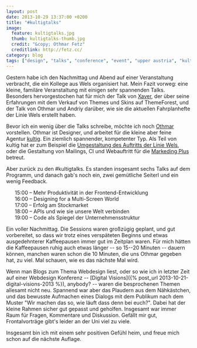 ```yaml
---
layout: post
date: 2013-10-29 13:37:00 +0200
title: "#kultigtalks"
image:
  feature: kultigtalks.jpg
  thumb: kultigtalks-thumb.jpg
  credit: "&copy; Othmar Fetz"
  creditlink: http://fetz.cc/
category: blog
tags: ["design", "talks", "conference", "event", "upper austria", "kultig", "kultigtalks"]
---
```


Gestern habe ich den Nachmittag und Abend auf einer Veranstaltung verbracht, die ein Kollege aus Wels organisiert hat. Mein Fazit vorweg: eine kleine, familäre Veranstaltung mit einigen sehr spannenden Talks. Besonders hervorgestochen hat für mich der Talk von [Xaver](https://twitter.com/revaxarts), der über seine Erfahrungen mit dem Verkauf von Themes und Skins auf ThemeForest, und der Talk von Othmar und Andriy darüber, wie sie die aktuellen Fahrplanhefte der Linie Wels erstellt haben. 

Bevor ich ein wenig über die Talks schreibe, möchte ich noch [Othmar](https://twitter.com/fetz) vorstellen. Othmar ist Designer, und arbeitet für die kleine aber feine Agentur [kultig](http://kultig.at/). Ein ziemlich spannender, kompetenter Typ. Als Teil von kultig hat er zum Beispiel die [Umgestaltung des Auftritts der Linie Wels](http://kultig.at/arbeiten/full-service/linie-wels/), oder die Gestaltung von Mailings, CI und Webauftritt für die [Markeding Plus](http://kultig.at/arbeiten/full-service/markeding-plus/) betreut.

Aber zurück zu den #kultigtalks. Es standen insgesamt sechs Talks auf dem Programm, und danach gab's noch ein, zwei gemütliche Seiterl und ein wenig Feedback.

<ol style="list-style: none;">
  <li>15:00 – Mehr Produktivität in der Frontend-Entwicklung</li>
  <li>16:00 – Designing for a Multi-Screen World</li>
  <li>17:00 – Erfolg am Stockmarket</li>
  <li>18:00 – APIs und wie sie unsere Welt verbinden</li>
  <li>19:00 – Code als Spiegel der Unternehmensstruktur</li>
</ol>

Ein voller Nachmittag. Die Sessions waren großzügig geplant, und gut vorbereitet, so dass wir trotz eines verspäteten Beginns und etwas ausgedehnterer Kaffeepausen immer gut im Zeitplan waren. Für mich hätten die Kaffeepausen ruhig auch etwas länger -- so 15--20 Minuten -- dauern können, manchen waren schon die 10 Minuten, die uns Othmar gegeben hat, zu viel. Mal schauen, wie es das nächste Mal wird.

Wenn man Blogs zum Thema Webdesign liest, oder so wie ich in letzter Zeit auf einer Webdesign Konferenz -- [Digital Visions]({% post_url 2013-10-21-digital-visions-2013 %}), anybody? -- waren die besprochenen Themen allesamt nicht neu. Spannend war aber das Plaudern aus dem Nähkästchen, und das bewusste Aufmachen eines Dialogs mit dem Publikum nach dem Muster "Wir machen das so, wie läuft dass denn bei euch?". Dabei hat der kleine Rahmen sicher gut gepasst und geholfen. Insgesamt war immer Raum für Fragen, Kommentare und Diskussion. Gefällt mir gut, Frontalvorträge gibt's leider an der Uni viel zu viele.

Insgesamt bin ich mit einem sehr positiven Gefühl heim, und freue mich schon auf die nächste Auflage.